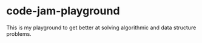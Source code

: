 # code-jam-playground
This is my playground to get better at solving algorithmic and data structure problems.
